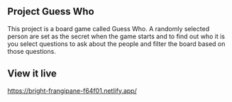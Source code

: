 ## Project Guess Who

This project is a board game called Guess Who. A randomly selected person are set as the secret when the game starts and to find out who it is you select questions to ask about the people and filter the board based on those questions.

## View it live

https://bright-frangipane-f64f01.netlify.app/
